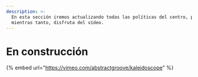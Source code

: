 ```yaml
---
description: >-
  En esta sección iremos actualizando todas las políticas del centro, pero
  mientras tanto, disfruta del vídeo.
---
```


# En construcción

{% embed url="https://vimeo.com/abstractgroove/kaleidoscope" %}



